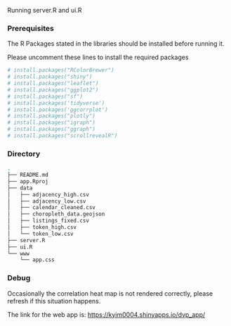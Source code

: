 Running server.R and ui.R

### Prerequisites

The R Packages stated in the libraries should be installed before running it.

Please uncomment these lines to install the required packages

```r
# install.packages("RColorBrewer")
# install.packages("shiny")
# install.packages("leaflet")
# install.packages("ggplot2")
# install.packages("sf")
# install.packages('tidyverse')
# install.packages('ggcorrplot')
# install.packages("plotly")
# install.packages("igraph")
# install.packages("ggraph")
# install.packages("scrollrevealR")
```

### Directory
```bash
.
├── README.md
├── app.Rproj
├── data
│   ├── adjacency_high.csv
│   ├── adjacency_low.csv
│   ├── calendar_cleaned.csv
│   ├── choropleth_data.geojson
│   ├── listings_fixed.csv
│   ├── token_high.csv
│   └── token_low.csv
├── server.R
├── ui.R
└── www
    └── app.css
```


### Debug
Occasionally the correlation heat map is not rendered correctly, please refresh
if this situation happens.


The link for the web app is: https://kyim0004.shinyapps.io/dvp_app/
